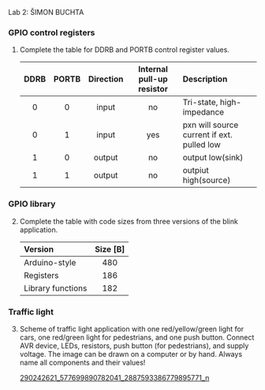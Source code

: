 
Lab 2: ŠIMON BUCHTA

### GPIO control registers

1. Complete the table for DDRB and PORTB control register values.

   | **DDRB** | **PORTB** | **Direction** | **Internal pull-up resistor** | **Description** |
   | :-: | :-: | :-: | :-: | :-- |
   | 0 | 0 | input | no | Tri-state, high-impedance |
   | 0 | 1 | input | yes | pxn will source current if ext. pulled low |
   | 1 | 0 | output | no | output low(sink) |
   | 1 | 1 | output | no | outpiut high(source) |

### GPIO library

2. Complete the table with code sizes from three versions of the blink application.

   | **Version** | **Size [B]** |
   | :-- | :-: |
   | Arduino-style     | 480 |
   | Registers         | 186 |
   | Library functions | 182 |

### Traffic light

3. Scheme of traffic light application with one red/yellow/green light for cars, one red/green light for pedestrians, and one push button. Connect AVR device, LEDs, resistors, push button (for pedestrians), and supply voltage. The image can be drawn on a computer or by hand. Always name all components and their values!

   [290242621_577699890782041_2887593386779895771_n](https://user-images.githubusercontent.com/99410540/195186068-78a0d3ab-2532-4f46-9961-1f7a7a61d775.jpg)

